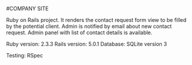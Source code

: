 #COMPANY SITE

Ruby on Rails project. It renders the contact request form view to be filled by the potential client.
Admin is notified by email about new contact request.
Admin panel with list of contact details is available.

Ruby version: 2.3.3
Rails version: 5.0.1
Database: SQLite version 3

Testing: RSpec
